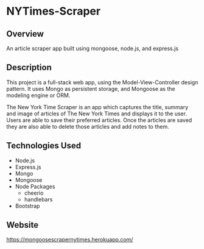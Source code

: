# NYTimes-Scraper

## Overview

An article scraper app built using mongoose, node.js, and express.js

## Description

This project is a full-stack web app, using the Model-View-Controller design pattern. It uses Mongo as persistent storage, and Mongoose as the modeling engine or ORM.

The New York Time Scraper is an app which captures the title, summary and image of articles of The New York Times and displays it to the user. Users are able to save their preferred articles. Once the articles are saved they are also able to delete those articles and add notes to them. 

## Technologies Used
* Node.js
* Express.js
* Mongo
* Mongoose
* Node Packages
  * cheerio
  * handlebars
* Bootstrap

## Website

https://mongoosescrapernytimes.herokuapp.com/


